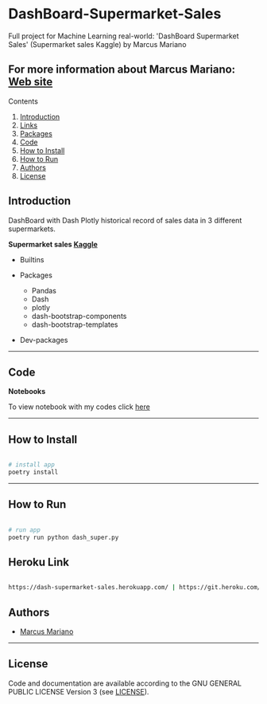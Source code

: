 # DashBoard-Supermarket-Sales

Full project for Machine Learning real-world: 'DashBoard Supermarket Sales' (Supermarket sales Kaggle) by Marcus Mariano


**For more information about Marcus Mariano: [Web site](https://marcusmariano.github.io/mmariano/)**  
---


Contents 


1. [Introduction](#introduction)
1. [Links](#links)
1. [Packages](#packages)
1. [Code](#code)
1. [How to Install](#how-to-install)
1. [How to Run](#how-to-run)
1. [Authors](#authors)
1. [License](#license)

## Introduction

DashBoard with Dash Plotly historical record of sales data in 3 different supermarkets.

**Supermarket sales [Kaggle](https://www.kaggle.com/datasets/aungpyaeap/supermarket-sales)**

- Builtins


- Packages
    - Pandas
    - Dash
    - plotly
    - dash-bootstrap-components
    - dash-bootstrap-templates

- Dev-packages

---

## Code
__Notebooks__

To view notebook with my codes click [here](https://github.com/Projects-Marcus-Mariano/Detector-Automatizado-Outliers/blob/master/Detector_Automatizado_Outliers-ciencia_dos_dados.ipynb)

---

## How to Install


```python

# install app
poetry install

```

---

## How to Run


```python

# run app 
poetry run python dash_super.py

```

## Heroku Link


```sh

https://dash-supermarket-sales.herokuapp.com/ | https://git.heroku.com/dash-supermarket-sales.git

```

## Authors

* [Marcus Mariano](https://marcusmariano.github.io/mmariano/)

---


## License

Code and documentation are available according to the GNU GENERAL PUBLIC LICENSE Version 3 (see [LICENSE](https://www.gnu.org/licenses/gpl.html)).
